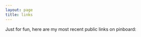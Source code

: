 ```yaml
---
layout: page
title: links
---
```


Just for fun, here are my most recent public links on pinboard:

<script language="javascript" src="http://pinboard.in//widgets/v1/linkroll/?user=maxjacobson&count=25"></script>
